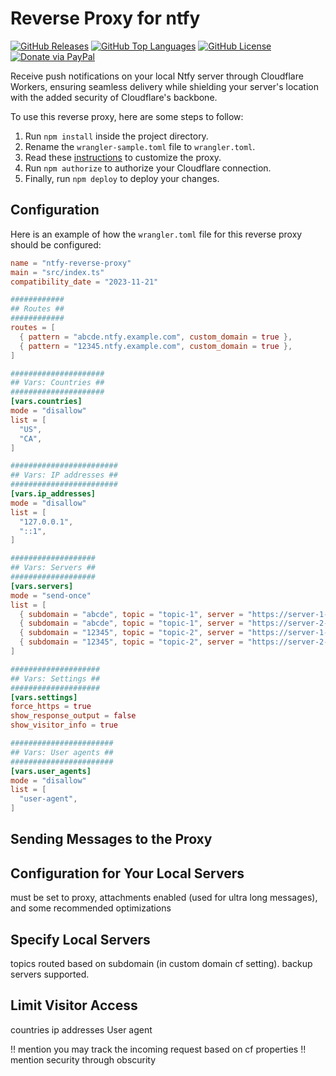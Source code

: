 Reverse Proxy for ntfy
=======================

[![GitHub Releases](https://img.shields.io/github/v/release/cbnventures/ntfy-reverse-proxy?style=flat-square&color=blue&sort=semver)](https://github.com/cbnventures/ntfy-reverse-proxy/releases)
[![GitHub Top Languages](https://img.shields.io/github/languages/top/cbnventures/ntfy-reverse-proxy?style=flat-square&color=success)](https://github.com/cbnventures/ntfy-reverse-proxy)
[![GitHub License](https://img.shields.io/github/license/cbnventures/ntfy-reverse-proxy?style=flat-square&color=yellow)](https://github.com/cbnventures/ntfy-reverse-proxy/blob/master/LICENSE)
[![Donate via PayPal](https://img.shields.io/badge/donate-paypal-black?style=flat-square&color=blue)](https://www.cbnventures.io/paypal/)

Receive push notifications on your local Ntfy server through Cloudflare Workers, ensuring seamless delivery while shielding your server's location with the added security of Cloudflare's backbone.

To use this reverse proxy, here are some steps to follow:
1. Run `npm install` inside the project directory.
2. Rename the `wrangler-sample.toml` file to `wrangler.toml`.
3. Read these [instructions](#configuration) to customize the proxy.
4. Run `npm authorize` to authorize your Cloudflare connection.
5. Finally, run `npm deploy` to deploy your changes.

## Configuration
Here is an example of how the `wrangler.toml` file for this reverse proxy should be configured:
```toml
name = "ntfy-reverse-proxy"
main = "src/index.ts"
compatibility_date = "2023-11-21"

############
## Routes ##
############
routes = [
  { pattern = "abcde.ntfy.example.com", custom_domain = true },
  { pattern = "12345.ntfy.example.com", custom_domain = true },
]

#####################
## Vars: Countries ##
#####################
[vars.countries]
mode = "disallow"
list = [
  "US",
  "CA",
]

########################
## Vars: IP addresses ##
########################
[vars.ip_addresses]
mode = "disallow"
list = [
  "127.0.0.1",
  "::1",
]

###################
## Vars: Servers ##
###################
[vars.servers]
mode = "send-once"
list = [
  { subdomain = "abcde", topic = "topic-1", server = "https://server-1-ntfy.sh", token = "tk_m61tag95tx" },
  { subdomain = "abcde", topic = "topic-1", server = "https://server-2-ntfy.sh", token = "tk_mdo4e750xv" },
  { subdomain = "12345", topic = "topic-2", server = "https://server-1-ntfy.sh", token = "tk_3m6p0o830s" },
  { subdomain = "12345", topic = "topic-2", server = "https://server-2-ntfy.sh", token = "tk_ecpoh2t79b" },
]

####################
## Vars: Settings ##
####################
[vars.settings]
force_https = true
show_response_output = false
show_visitor_info = true

#######################
## Vars: User agents ##
#######################
[vars.user_agents]
mode = "disallow"
list = [
  "user-agent",
]
```

## Sending Messages to the Proxy

## Configuration for Your Local Servers
must be set to proxy, attachments enabled (used for ultra long messages), and some recommended optimizations

## Specify Local Servers
topics routed based on subdomain (in custom domain cf setting). backup servers supported.

## Limit Visitor Access
countries
ip addresses
User agent

!! mention you may track the incoming request based on cf properties
!! mention security through obscurity

